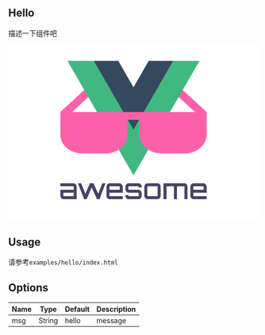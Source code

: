 ## Hello

描述一下组件吧

![组件预览图](./preview.png)

## Usage

请参考`examples/hello/index.html`

## Options

| Name | Type | Default | Description |
|---|---|---|---|
| msg | String | hello | message |
